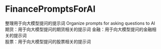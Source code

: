 # FinancePromptsForAI
整理用于向大模型提问的提示词 Organize prompts for asking questions to AI
期货：用于向大模型提问的期货相关的提示词
金融：用于向大模型提问的金融相关的提示词   
股票：用于向大模型提问的股票相关的提示词


